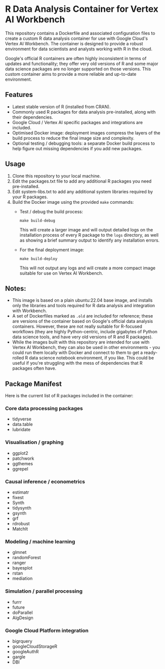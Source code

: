 # R Data Analysis Container for Vertex AI Workbench

This repository contains a Dockerfile and associated configuration files to create a custom R data analysis container for use with Google Cloud's Vertex AI Workbench. The container is designed to provide a robust environment for data scientists and analysts working with R in the cloud.

Google's official R containers are often highly inconsistent in terms of updates and functionality; they offer very old versions of R and some major data science packages are no longer supported on those versions. This custom container aims to provide a more reliable and up-to-date environment.

## Features
- Latest stable version of R (installed from CRAN).
- Commonly used R packages for data analysis pre-installed, along with their dependencies.
- Google Cloud / Vertex AI specific packages and integrations are included.
- Optimised Docker image: deployment images compress the layers of the build process to reduce the final image size and complexity.
- Optional testing / debugging tools: a separate Docker build process to help figure out missing dependencies if you add new packages.

## Usage
1. Clone this repository to your local machine.
2. Edit the packages.txt file to add any additional R packages you need pre-installed.
3. Edit system-libs.txt to add any additional system libraries required by your R packages.
4. Build the Docker image using the provided `make` commands:
    - Test / debug the build process:
      ```
      make build-debug
      ```
      This will create a larger image and will output detailed logs on the installation process of every R package to the `logs` directory, as well as showing a brief summary output to identify any installation errors.

    - For the final deployment image:
      ```
      make build-deploy
      ```
      This will not output any logs and will create a more compact image suitable for use on Vertex AI Workbench.

## Notes:
- This image is based on a plain ubuntu:22.04 base image, and installs only the libraries and tools required for R data analysis and integration with Workbench.
- A set of Dockerfiles marked as `.old` are included for reference; these are versions of the container based on Google's official data analysis containers. However, these are not really suitable for R-focused workflows (they are highly Python-centric, include gigabytes of Python data science tools, and have very old versions of R and R packages).
- While the images built with this repository are intended for use with Vertex AI Workbench, they can also be used in other environments - you could run them locally with Docker and connect to them to get a ready-rolled R data science notebook environment, if you like. This could be useful if you're struggling with the mess of dependencies that R packages often have.

## Package Manifest

Here is the current list of R packages included in the container:

### Core data processing packages
- tidyverse
- data.table
- lubridate

### Visualisation / graphing
- ggplot2
- patchwork
- ggthemes
- ggrepel

### Causal inference / econometrics
- estimatr
- fixest
- Synth
- tidysynth
- gsynth
- grf
- rdrobust
- MatchIt

### Modeling / machine learning
- glmnet
- randomForest
- ranger
- bayesplot
- rstan
- mediation

### Simulation / parallel processing
- furrr
- future
- doParallel
- AlgDesign

### Google Cloud Platform integration
- bigrquery
- googleCloudStorageR
- googleAuthR
- gargle
- DBI